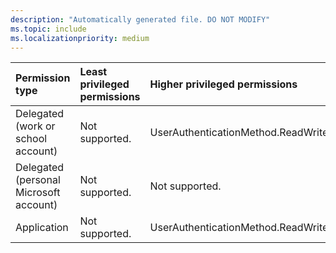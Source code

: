 ```yaml
---
description: "Automatically generated file. DO NOT MODIFY"
ms.topic: include
ms.localizationpriority: medium
---
```


|Permission type|Least privileged permissions|Higher privileged permissions|
|:---|:---|:---|
|Delegated (work or school account)|Not supported.|UserAuthenticationMethod.ReadWrite.All|
|Delegated (personal Microsoft account)|Not supported.|Not supported.|
|Application|Not supported.|UserAuthenticationMethod.ReadWrite.All|

